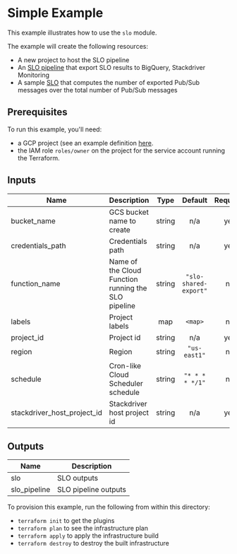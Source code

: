 # Simple Example

This example illustrates how to use the `slo` module.

The example will create the following resources:

- A new project to host the SLO pipeline
- An [SLO pipeline](../../modules/slo-pipeline) that export SLO results to BigQuery, Stackdriver Monitoring
- A sample [SLO](../../modules/slo) that computes the number of exported Pub/Sub messages over the total number of Pub/Sub messages

## Prerequisites

To run this example, you'll need:

- a GCP project (see an example definition [here](../../test/setup/main.tf).
- the IAM role `roles/owner` on the project for the service account running the Terraform.


<!-- BEGINNING OF PRE-COMMIT-TERRAFORM DOCS HOOK -->
## Inputs

| Name | Description | Type | Default | Required |
|------|-------------|:----:|:-----:|:-----:|
| bucket\_name | GCS bucket name to create | string | n/a | yes |
| credentials\_path | Credentials path | string | n/a | yes |
| function\_name | Name of the Cloud Function running the SLO pipeline | string | `"slo-shared-export"` | no |
| labels | Project labels | map | `<map>` | no |
| project\_id | Project id | string | n/a | yes |
| region | Region | string | `"us-east1"` | no |
| schedule | Cron-like Cloud Scheduler schedule | string | `"* * * * */1"` | no |
| stackdriver\_host\_project\_id | Stackdriver host project id | string | n/a | yes |

## Outputs

| Name | Description |
|------|-------------|
| slo | SLO outputs |
| slo\_pipeline | SLO pipeline outputs |

<!-- END OF PRE-COMMIT-TERRAFORM DOCS HOOK -->

To provision this example, run the following from within this directory:
- `terraform init` to get the plugins
- `terraform plan` to see the infrastructure plan
- `terraform apply` to apply the infrastructure build
- `terraform destroy` to destroy the built infrastructure
